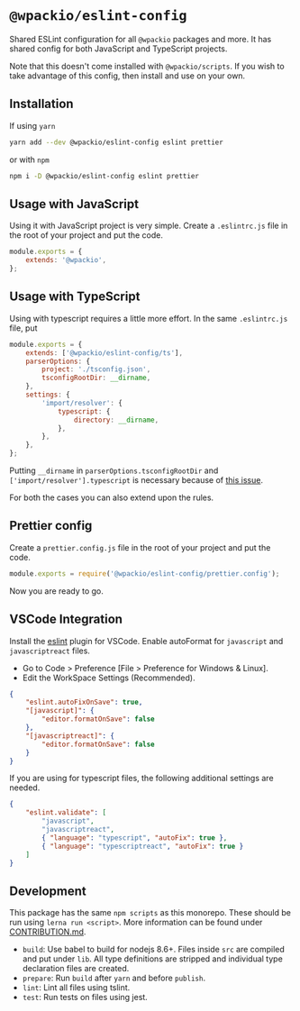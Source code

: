 # `@wpackio/eslint-config`

Shared ESLint configuration for all `@wpackio` packages and more. It has shared
config for both JavaScript and TypeScript projects.

Note that this doesn't come installed with `@wpackio/scripts`. If you wish to
take advantage of this config, then install and use on your own.

## Installation

If using `yarn`

```bash
yarn add --dev @wpackio/eslint-config eslint prettier
```

or with `npm`

```bash
npm i -D @wpackio/eslint-config eslint prettier
```

## Usage with JavaScript

Using it with JavaScript project is very simple. Create a `.eslintrc.js` file in the root of your project and put the code.

```js
module.exports = {
	extends: '@wpackio',
};
```

## Usage with TypeScript

Using with typescript requires a little more effort. In the same `.eslintrc.js`
file, put

```js
module.exports = {
	extends: ['@wpackio/eslint-config/ts'],
	parserOptions: {
		project: './tsconfig.json',
		tsconfigRootDir: __dirname,
	},
	settings: {
		'import/resolver': {
			typescript: {
				directory: __dirname,
			},
		},
	},
};
```

Putting `__dirname` in `parserOptions.tsconfigRootDir` and `['import/resolver'].typescript`
is necessary because of [this issue](https://github.com/typescript-eslint/typescript-eslint/issues/251).

For both the cases you can also extend upon the rules.

## Prettier config

Create a `prettier.config.js` file in the root of your project and put the code.

```js
module.exports = require('@wpackio/eslint-config/prettier.config');
```

Now you are ready to go.

## VSCode Integration

Install the [eslint](https://marketplace.visualstudio.com/items?itemName=dbaeumer.vscode-eslint)
plugin for VSCode. Enable autoFormat for `javascript` and `javascriptreact` files.

- Go to Code > Preference [File > Preference for Windows & Linux].
- Edit the WorkSpace Settings (Recommended).

```json
{
	"eslint.autoFixOnSave": true,
	"[javascript]": {
		"editor.formatOnSave": false
	},
	"[javascriptreact]": {
		"editor.formatOnSave": false
	}
}
```

If you are using for typescript files, the following additional settings are needed.

```json
{
	"eslint.validate": [
		"javascript",
		"javascriptreact",
		{ "language": "typescript", "autoFix": true },
		{ "language": "typescriptreact", "autoFix": true }
	]
}
```

## Development

This package has the same `npm scripts` as this monorepo. These should be run
using `lerna run <script>`. More information can be found under [CONTRIBUTION.md](../../CONTRIBUTION.md).

- `build`: Use babel to build for nodejs 8.6+. Files inside `src` are compiled and put under `lib`. All type definitions are stripped and individual type declaration files are created.
- `prepare`: Run `build` after `yarn` and before `publish`.
- `lint`: Lint all files using tslint.
- `test`: Run tests on files using jest.
